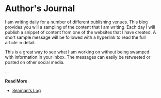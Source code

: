 # Author's Journal

I am writing daily for a number of different publishing venues.  This blog
provides you will a sampling of the content that I am writing.  Each day I will
publish a snippet of content from one of the websites that I have created.
A short sample message will be followed with a hyperlink to read the full
article in detail.

This is a great way to see what I am working on without being swamped with
information in your inbox.  The messages can easily be retweeted or posted on
other social media.


...

**Read More**

* [Seaman's Log](https://seamanslog.com/blog/Index)

